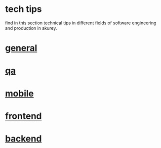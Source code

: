 # tech tips 

find in this section technical tips in different fields of software engineering and production in akurey. 


# [general](https://github.com/akurey/aktech/blob/master/tech-tips/general.md) 

# [qa](https://github.com/akurey/aktech/blob/master/tech-tips/qa.md) 

# [mobile](https://github.com/akurey/aktech/blob/master/tech-tips/mobile.md) 

# [frontend](https://github.com/akurey/aktech/blob/master/tech-tips/frontend.md) 

# [backend](https://github.com/akurey/aktech/blob/master/tech-tips/backend.md) 

